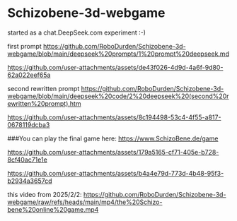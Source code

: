 # Schizobene-3d-webgame
started as a chat.DeepSeek.com experiment :-)

first prompt https://github.com/RoboDurden/Schizobene-3d-webgame/blob/main/deepseek%20prompts/1%20prompt%20deepseek.md

https://github.com/user-attachments/assets/de43f026-4d9d-4a6f-9d80-62a022eef65a

second rewritten prompt https://github.com/RoboDurden/Schizobene-3d-webgame/blob/main/deepseek%20code/2%20deepseek%20(second%20rewritten%20prompt).htm

https://github.com/user-attachments/assets/8c194498-53c4-4f55-a817-0678119dcba3


###You can play the final game here: https://www.SchizoBene.de/game

https://github.com/user-attachments/assets/179a5165-cf71-405e-b728-8cf40ac71e1e

https://github.com/user-attachments/assets/b4a4e79d-773d-4b48-95f3-b2934a3657cd

this video from 2025/2/2:  https://github.com/RoboDurden/Schizobene-3d-webgame/raw/refs/heads/main/mp4/the%20Schizo-bene%20online%20game.mp4



